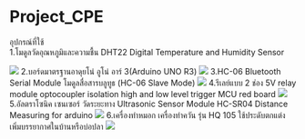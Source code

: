 # Project_CPE
อุปกรณ์ที่ใช้\
1.โมดูลวัดอุณหภูมิและความชื้น DHT22 Digital Temperature and Humidity Sensor
<html><body>
<LEFT><IMG SRC="https://dw.lnwfile.com/_/dw/_raw/ov/07/cx.jpg" ></LEFT>
</body></html>
2.บอร์ดมาตรฐานอาดุยโน่ อูโน่ อาร์ 3(Arduino UNO R3)
<html><body>
<LEFT><IMG SRC="http://themakerthailand.com/wp-content/uploads/2021/07/product_1149_1.jpg" ></LEFT>
</body></html>
3.HC-06 Bluetooth Serial Module โมดูลสื่อสารบลูทูธ (HC-06 Slave Mode)
<html><body>
<LEFT><IMG SRC="https://dm.lnwfile.com/_/dm/_raw/1r/df/ip.png" ></LEFT>
</body></html>
4.รีเลย์แบบ 2 ช่อง 5V relay module optocoupler isolation high and low level trigger MCU red board
<html><body>
<LEFT><IMG SRC="https://dw.lnwfile.com/_/dw/_raw/hg/9m/ri.jpg" ></LEFT>
</body></html>
5.อัลตราโซนิค เซนเซอร์ วัดระยะทาง Ultrasonic Sensor Module HC-SR04 Distance Measuring for arduino
<html><body>
<LEFT><IMG SRC="https://www.dhresource.com/0x0/f2/albu/g5/M01/87/17/rBVaI1l8ajyAdTIdAAYYQyjBls4774.jpg/hc-sr04-to-world-ultrasonic-wave-detector.jpg" ></LEFT>
</body></html>
6.เครื่องทำหมอก เครื่องทำควัน รุ่น HQ 105 ใช้ประดับตกแต่งเพิ่มบรรยากาศในบ้านหรือบ่อปลา
<html><body>
<LEFT><IMG SRC="https://th-test-11.slatic.net/p/19a4c02c30526fe5b3e5b7e3ccf6c7ce.jpg" ></LEFT>
</body></html>
